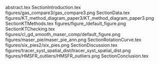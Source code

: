 abstract.tex
SectionIntroduction.tex
figures/gas_compare3/gas_compare3.png
SectionData.tex
figures/KT_method_diagram_paper3/KT_method_diagram_paper3.png
SectionKTMethods.tex
figures/figure_/default_figure.png
SectionKTChecking.tex
figures/cl_gd_smooth_maser_comp/default_figure.png
figures/maser_pie/maser_pie_ann.png
SectionRotationCurve.tex
figures/six_pies2/six_pies.png
SectionDiscussion.tex
figures/tracer_syst_spatial_dist/tracer_syst_spatial_dist.png
figures/HMSFR_outliers/HMSFR_outliers.png
SectionConclusion.tex
